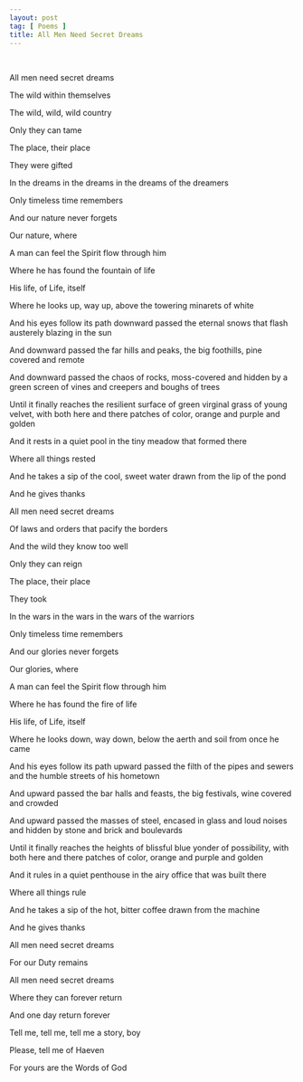 ```yaml
---
layout: post
tag: [ Poems ]
title: All Men Need Secret Dreams
---
```


<br/>

All men need secret dreams

The wild within themselves

The wild, wild, wild country

Only they can tame

The place, their place

They were gifted

In the dreams in the dreams in the dreams of the dreamers

Only timeless time remembers

And our nature never forgets

Our nature, where 

A man can feel the Spirit flow through him

Where he has found the fountain of life

His life, of Life, itself

Where he looks up, way up, above the towering minarets of white

And his eyes follow its path downward passed the eternal snows that flash austerely blazing in the sun

And downward passed the far hills and peaks, the big foothills, pine covered and remote

And downward passed the chaos of rocks, moss-covered and hidden by a green screen of vines and creepers and boughs of trees

Until it finally reaches the resilient surface of green virginal grass of young velvet, with both here and there patches of color, orange and purple and golden

And it rests in a quiet pool in the tiny meadow that formed there

Where all things rested

And he takes a sip of the cool, sweet water drawn from the lip of the pond

And he gives thanks



All men need secret dreams

Of laws and orders that pacify the borders

And the wild they know too well

Only they can reign

The place, their place

They took

In the wars in the wars in the wars of the warriors

Only timeless time remembers

And our glories never forgets

Our glories, where

A man can feel the Spirit flow through him

Where he has found the fire of life

His life, of Life, itself

Where he looks down, way down, below the aerth and soil from once he came

And his eyes follow its path upward passed the filth of the pipes and sewers and the humble streets of his hometown

And upward passed the bar halls and feasts, the big festivals, wine covered and crowded

And upward passed the masses of steel, encased in glass and loud noises and hidden by stone and brick and boulevards

Until it finally reaches the heights of blissful blue yonder of possibility, with both here and there patches of color, orange and purple and golden

And it rules in a quiet penthouse in the airy office that was built there

Where all things rule

And he takes a sip of the hot, bitter coffee drawn from the machine

And he gives thanks



All men need secret dreams

For our Duty remains

All men need secret dreams

Where they can forever return

And one day return forever



Tell me, tell me, tell me a story, boy

Please, tell me of Haeven

For yours are the Words of God

<br/>
